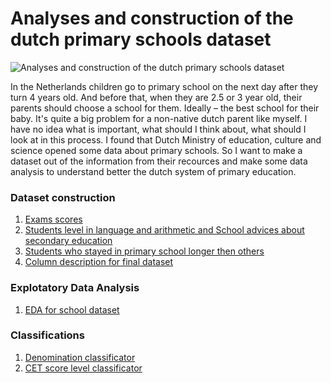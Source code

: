 # Analyses and construction of the dutch primary schools dataset

![Analyses and construction of the dutch primary schools dataset](picture.jpg)

In the Netherlands children go to primary school on the next day after they turn 4 years old. And before that, when they are 2.5 or 3 year old, their parents should choose a school for them. Ideally – the best school for their baby. It's quite a big problem for a non-native dutch parent like myself. I have no idea what is important, what should I think about, what should I look at in this process. 
I found that Dutch Ministry of education, culture and science opened some data about primary schools. So I want to make a dataset out of the information from their recources and make some data analysis to understand better the dutch system of primary education.

### Dataset construction
1. [Exams scores](./score_first_step.md)
2. [Students level in language and arithmetic and School advices about secondary education](./score_second_step.md)
3. [Students who stayed in primary school longer then others](./score_third_step.md)
4. [Column description for final dataset](./column_description.md)

### Explotatory Data Analysis
1. [EDA for school dataset](./EDA/EDA.md)

### Classifications
1. [Denomination classificator](./Denomination_classificator/Denomination_classificator.md)
2. [CET score level classificator](./CET_score_classificator/CET_score_classificator.md)


